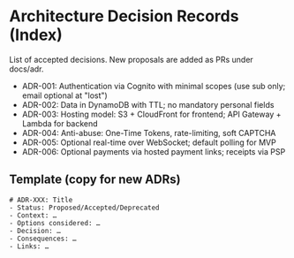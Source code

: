 # Architecture Decision Records (Index)

List of accepted decisions. New proposals are added as PRs under docs/adr.

- ADR-001: Authentication via Cognito with minimal scopes (use sub only; email optional at "lost")
- ADR-002: Data in DynamoDB with TTL; no mandatory personal fields
- ADR-003: Hosting model: S3 + CloudFront for frontend; API Gateway + Lambda for backend
- ADR-004: Anti-abuse: One-Time Tokens, rate-limiting, soft CAPTCHA
- ADR-005: Optional real-time over WebSocket; default polling for MVP
- ADR-006: Optional payments via hosted payment links; receipts via PSP

## Template (copy for new ADRs)
```
# ADR-XXX: Title
- Status: Proposed/Accepted/Deprecated
- Context: …
- Options considered: …
- Decision: …
- Consequences: …
- Links: …
```